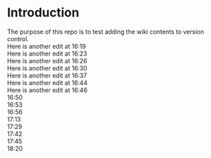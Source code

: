 # Introduction

The purpose of this repo is to test adding the wiki contents to version control.  
Here is another edit at 16:19  
Here is another edit at 16:23  
Here is another edit at 16:26  
Here is another edit at 16:30  
Here is another edit at 16:37  
Here is another edit at 16:44  
Here is another edit at 16:46  
16:50  
16:53  
16:56  
17:13  
17:29  
17:42  
17:45  
18:20  


